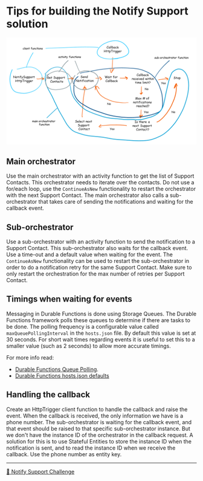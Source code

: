 # Tips for building the Notify Support solution

![](diagrams/notifysupport_functions2.png)

## Main orchestrator

Use the main orchestrator with an activity function to get the list of Support Contacts. This orchestrator needs to iterate over the contacts. Do not use a for/each loop, use the `ContinueAsNew` functionality to restart the orchestrator with the next Support Contact. The main orchestrator also calls a sub-orchestrator that takes care of sending the notifications and waiting for the callback event.

## Sub-orchestrator

Use a sub-orchestrator with an activity function to send the notification to a Support Contact. This sub-orchestrator also waits for the callback event. Use a time-out and a default value when waiting for the event. The `ContinueAsNew` functionality can be used to restart the sub-orchestrator in order to do a notification retry for the same Support Contact. Make sure to only restart the orchestration for the max number of retries per Support Contact.

## Timings when waiting for events

Messaging in Durable Functions is done using Storage Queues. The Durable Functions framework polls these queues to determine if there are tasks to be done. The polling frequency is a configurable value called `maxQueuePollingInterval` in the `hosts.json` file. By default this value is set at 30 seconds. For short wait times regarding events it is useful to set this to a smaller value (such as 2 seconds) to allow more accurate timings.

For more info read:

- [Durable Functions Queue Polling](https://docs.microsoft.com/en-us/azure/azure-functions/durable/durable-functions-perf-and-scale#queue-polling).
- [Durable Functions hosts.json defaults](https://docs.microsoft.com/en-us/azure/azure-functions/durable/durable-functions-bindings#durable-functions-2-0-host-json)

## Handling the callback

Create an HttpTrigger client function to handle the callback and raise the event. When the callback is received, the only information we have is a phone number. The sub-orchestrator is waiting for the callback event, and that event should be raised to that specific sub-orchestrator instance. But we don't have the instance ID of the orchestrator in the callback request. A solution for this is to use Stateful Entities to store the instance ID when the notification is sent, and to read the instance ID when we receive the callback. Use the phone number as entity key.

---
[🔼 Notify Support Challenge](README.md)